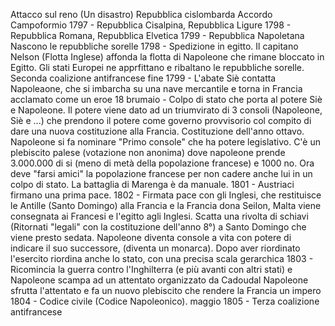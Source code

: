 Attacco sul reno (Un disastro)
Repubblica cislombarda
Accordo Campoformio
1797 - Repubblica Cisalpina, Repubblica Ligure
1798 - Repubblica Romana, Repubblica Elvetica
1799 - Repubblica Napoletana
Nascono le repubbliche sorelle
1798 - Spedizione in egitto. Il capitano Nelson (Flotta Inglese) affonda la flotta di Napoleone che rimane bloccato in Egitto. Gli stati Europei ne apprfittano e ribaltano le repubbliche sorelle.
Seconda coalizione antifrancese
fine 1799 - L'abate Siè contatta Napoleaone, che si imbarcha su una nave mercantile e torna in Francia acclamato come un eroe
18 brumaio - Colpo di stato che porta al potere Siè e Napoleone. Il potere viene dato ad un triumvirato di 3 consoli (Napoleone, Siè e ...) che prendono il potere come governo provvisorio col compito di dare una nuova costituzione alla Francia.
Costituzione dell'anno ottavo. Napoleone si fa nominare "Primo console" che ha potere legislativo. C'è un plebiscito palese (votazione non anonima) dove napoleone prende 3.000.000 di si (meno di metà della popolazione francese) e 1000 no. Ora deve "farsi amici" la popolazione francese per non cadere anche lui in un colpo di stato.
La battaglia di Marenga è da manuale.
1801 - Austriaci firmano una prima pace.
1802 - Firmata pace con gli Inglesi, che restituisce le Antille (Santo Domingo) alla Francia e la Francia dona Seilon, Malta viene consegnata ai Francesi e l'egitto agli Inglesi. Scatta una rivolta di schiavi (Ritornati "legali" con la costituzione dell'anno 8°) a Santo Domingo che viene presto sedata.
Napoleone diventa console a vita con potere di indicare il suo successore, (diventa un monarca). Dopo aver riordinato l'esercito riordina anche lo stato, con una precisa scala gerarchica
1803 - Ricomincia la guerra contro l'Inghilterra (e più avanti con altri stati) e Napoleone scampa ad un attentato organizzato da Cadoudal
Napoleone sfrutta l'attentato e fa un nuovo plebiscito che rendere la Francia un impero
1804 - Codice civile (Codice Napoleonico).
maggio 1805 - Terza coalizione antifrancese